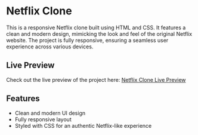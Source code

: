 # **Netflix Clone**

This is a responsive Netflix clone built using HTML and CSS. It features a clean and modern design, mimicking the look and feel of the original Netflix website. The project is fully responsive, ensuring a seamless user experience across various devices.

## Live Preview

Check out the live preview of the project here: [Netflix Clone Live Preview](https://pr58klcpigyh65rw26ioag.on.drv.tw/www.NetflixByDevGupta.org/)

## Features

- Clean and modern UI design
- Fully responsive layout
- Styled with CSS for an authentic Netflix-like experience
